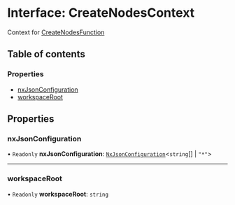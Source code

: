 # Interface: CreateNodesContext

Context for [CreateNodesFunction](../../devkit/documents/CreateNodesFunction)

## Table of contents

### Properties

- [nxJsonConfiguration](../../devkit/documents/CreateNodesContext#nxjsonconfiguration)
- [workspaceRoot](../../devkit/documents/CreateNodesContext#workspaceroot)

## Properties

### nxJsonConfiguration

• `Readonly` **nxJsonConfiguration**: [`NxJsonConfiguration`](../../devkit/documents/NxJsonConfiguration)<`string`[] \| `"*"`\>

---

### workspaceRoot

• `Readonly` **workspaceRoot**: `string`
